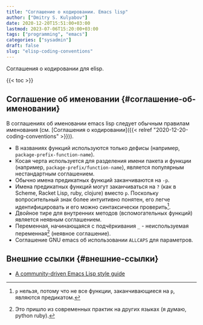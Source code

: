 ```yaml
---
title: "Соглашение о кодировании. Emacs lisp"
author: ["Dmitry S. Kulyabov"]
date: 2020-12-20T15:51:00+03:00
lastmod: 2023-07-06T15:20:00+03:00
tags: ["programming", "emacs"]
categories: ["sysadmin"]
draft: false
slug: "elisp-coding-conventions"
---
```


Соглашения о кодировании для elisp.

<!--more-->

{{< toc >}}


## Соглашение об именовании {#соглашение-об-именовании}

В соглашениях об именовании emacs lisp следует обычным правилам именования (см. [Соглашения о кодировании]({{< relref "2020-12-20-coding-conventions" >}})).

-   В названиях функций используются только дефисы (например, `package-prefix-function-name`).
-   Косая черта используется для разделения имени пакета и функции (например, `package-prefix/function-name`), является популярным нестандартным соглашением.
-   Обычно имена предикатных функций заканчиваются на `-p`.
-   Имена предикатных функций могут заканчиваться на `?` (как в Scheme, Racket Lisp, ruby, clojure) вместо `p`. Поскольку вопросительный знак более интуитивно понятен, его легче идентифицировать и его можно синтаксически проверить[^fn:1].
-   Двойное тире для внутренних методов (вспомогательных функций) является неявным соглашением.
-   Переменная, начинающаяся с подчёркивания `_` - неиспользуемая переменная[^fn:2] (неявное соглашение).
-   Соглашение GNU emacs об использовании `ALLCAPS` для параметров.


## Внешние ссылки {#внешние-ссылки}

-   [A community-driven Emacs Lisp style guide](https://github.com/bbatsov/emacs-lisp-style-guide)

[^fn:1]: `p` нельзя, потому что не все функции, заканчивающиеся на `p`, являются предикатом.
[^fn:2]: Это пришло из современных практик на других языках (я думаю, python ruby).